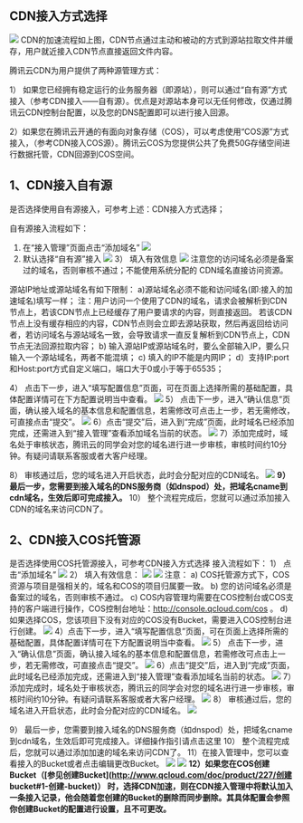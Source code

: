 ## CDN接入方式选择
![](//mccdn.qcloud.com/img569b9338ceaeb.png)
CDN的加速流程如上图，CDN节点通过主动和被动的方式到源站拉取文件并缓存，用户就近接入CDN节点直接返回文件内容。

腾讯云CDN为用户提供了两种源管理方式：

1） 如果您已经拥有稳定运行的业务服务器（即源站），则可以通过“自有源”方式接入（参考CDN接入——自有源）。优点是对源站本身可以无任何修改，仅通过腾讯云CDN控制台配置，以及您的DNS配置即可以进行接入回源。

2）如果您在腾讯云开通的有面向对象存储（COS），可以考虑使用“COS源”方式接入，（参考CDN接入COS源）。腾讯云COS为您提供公共了免费50G存储空间进行数据托管，CDN回源到COS空间。

## 1、CDN接入自有源

是否选择使用自有源接入，可参考上述：CDN接入方式选择；

自有源接入流程如下：

1) 在“接入管理”页面点击“添加域名”
![](//mccdn.qcloud.com/img569b93e62654d.png)
2) 默认选择“自有源”接入
![](//mccdn.qcloud.com/img569b93f35697f.png)
3） 填入有效信息
![](//mccdn.qcloud.com/img569b93fcdf4d4.png)
注意您的访问域名必须是备案过的域名，否则审核不通过；不能使用系统分配的 CDN域名直接访问资源。

源站IP地址或源站域名有如下限制：
a)源站域名必须不能和访问域名(即:接入的加速域名)填写一样；
注：用户访问一个使用了CDN的域名，请求会被解析到CDN节点上，若该CDN节点上已经缓存了用户要请求的内容，则直接返回。
若该CDN节点上没有缓存相应的内容，CDN节点则会立即去源站获取，然后再返回给访问者，若访问域名与源站域名一致，会导致请求一直反复解析到CDN节点上，CDN节点无法回源拉取内容；
b) 输入源站IP或源站域名时，要么全部输入IP，要么只输入一个源站域名，两者不能混填；
c) 填入的IP不能是内网IP；
d）支持IP:port和Host:port方式自定义端口，端口大于0或小于等于65535；

4） 点击下一步，进入“填写配置信息”页面，可在页面上选择所需的基础配置，具体配置详情可在下方配置说明当中查看。
![](//mccdn.qcloud.com/img569b940800d0b.png)
5） 点击下一步，进入“确认信息”页面，确认接入域名的基本信息和配置信息，若需修改可点击上一步，若无需修改，可直接点击“提交”。
![](//mccdn.qcloud.com/img569b94106ff70.png)
6）点击“提交”后，进入到“完成”页面，此时域名已经添加完成，还需进入到“接入管理”查看添加域名当前的状态。
![](//mccdn.qcloud.com/img569b94196a06f.png)
7）添加完成时，域名处于审核状态，腾讯云的同学会对您的域名进行进一步审核，审核时间约10分钟。有疑问请联系客服或者大客户经理。

8） 审核通过后，您的域名进入开启状态，此时会分配对应的CDN域名。
![](//mccdn.qcloud.com/img569b9426aacd5.png)
**9） 最后一步，您需要到接入域名的DNS服务商（如dnspod）处，把域名cname到cdn域名，生效后即可完成接入。**
10） 整个流程完成后，您就可以通过添加接入CDN的域名来访问CDN了。


## 2、CDN接入COS托管源
是否选择使用COS托管源接入，可参考CDN接入方式选择
接入流程如下：
1） 点击“添加域名”
![](//mccdn.qcloud.com/img569b9b56bcd83.png)
2） 填入有效信息：
 ![](![](//mccdn.qcloud.com/img569b9b63dd5b6.png)) 
 ![](//mccdn.qcloud.com/img569b9bb12ced4.png)
注意：
a) COS托管源方式下，COS资源与项目是强相关的，域名和COS的项目归属要一致。
b) 您的访问域名必须是备案过的域名，否则审核不通过。
c) COS内容管理均需要在COS控制台或COS支持的客户端进行操作，COS控制台地址：http://console.qcloud.com/cos 。
d) 如果选择COS，您该项目下没有对应的COS没有Bucket，需要进入COS控制台进行创建。
 ![](//mccdn.qcloud.com/img569b9bc39a969.png) 
4）点击下一步，进入“填写配置信息”页面，可在页面上选择所需的基础配置，具体配置详情可在下方配置说明当中查看。
![](//mccdn.qcloud.com/img569b9bfa26be8.png)
5） 点击下一步，进入“确认信息”页面，确认接入域名的基本信息和配置信息，若需修改可点击上一步，若无需修改，可直接点击“提交”。
 ![](//mccdn.qcloud.com/img569b9c06eae8f.png)
6）点击“提交”后，进入到“完成”页面，此时域名已经添加完成，还需进入到“接入管理”查看添加域名当前的状态。
 ![](//mccdn.qcloud.com/img569b9c0ea674f.png)
7）添加完成时，域名处于审核状态，腾讯云的同学会对您的域名进行进一步审核，审核时间约10分钟。有疑问请联系客服或者大客户经理。
 ![](//mccdn.qcloud.com/img569b9c17d19da.png)
8） 审核通过后，您的域名进入开启状态，此时会分配对应的CDN域名。
 ![](//mccdn.qcloud.com/img569b9c210f298.png)

9） 最后一步，您需要到接入域名的DNS服务商（如dnspod）处，把域名cname到cdn域名，生效后即可完成接入。详细操作指引请点击这里
10） 整个流程完成后，您就可以通过添加加速的域名来访问CDN了。
11）在接入管理中，您可以查看接入的Bucket或者点击编辑更改Bucket。
 ![](//mccdn.qcloud.com/img569b9c43c6e6f.png)
 ![](//mccdn.qcloud.com/img569b9c4f979ab.png)
**12）如果您在COS创建Bucket（[参见创建Bucket](http://www.qcloud.com/doc/product/227/创建 bucket#1-创建-bucket)） 时，选择CDN加速，则在CDN接入管理中将默认加入一条接入记录，他会随着您创建的Bucket的删除而同步删除。其具体配置会参照你创建Bucket的配置进行设置，且不可更改。**